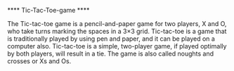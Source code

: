**** Tic-Tac-Toe-game  ****


The Tic-tac-toe game is a pencil-and-paper game for two players, X and O, who take turns marking the spaces in a 3×3 grid.
Tic-tac-toe is a game that is traditionally played by using pen and paper, and it can be played on a computer also. Tic-tac-toe is a simple, two-player game, if played optimally by both players, will result in a tie. The game is also called noughts and crosses or Xs and Os. 

